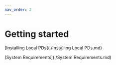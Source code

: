 ```yaml
---
nav_order: 2
---
```


# Getting started

[Installing Local PDs](./Installing Local PDs.md)

[System Requirements](./System Requirements.md)
